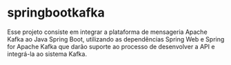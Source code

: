 # springbootkafka
Esse projeto consiste em integrar a plataforma de mensageria Apache Kafka ao Java Spring Boot, utilizando as dependências Spring Web e Spring for Apache Kafka que darão suporte ao processo de desenvolver a API e integrá-la ao sistema Kafka.
